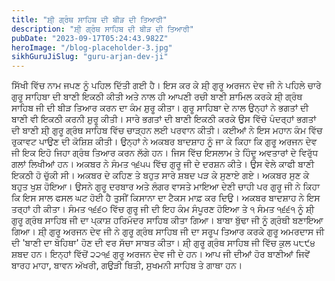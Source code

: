 ```yaml
---
title: "ਸ਼ੀ੍ ਗ੍ਰੰਥ ਸਾਹਿਬ ਦੀ ਬੀੜ ਦੀ ਤਿਆਰੀ"
description: "ਸ਼ੀ੍ ਗ੍ਰੰਥ ਸਾਹਿਬ ਦੀ ਬੀੜ ਦੀ ਤਿਆਰੀ"
pubDate: "2023-09-17T05:24:43.982Z"
heroImage: "/blog-placeholder-3.jpg"
sikhGuruJiSlug: "guru-arjan-dev-ji"
---
```


ਸਿੱਖੀ ਵਿੱਚ ਨਾਮ ਜਪਣ ਨੂੰ ਪਹਿਲ ਦਿੱਤੀ ਗਈ ਹੈ। ਇਸ ਕਰ ਕੇ ਸ਼ੀ੍ ਗੁਰੂ ਅਰਜਨ ਦੇਵ ਜੀ ਨੇ ਪਹਿਲੇ ਚਾਰੇ ਗੁਰੂ ਸਾਹਿਬਾ ਦੀ ਬਾਣੀ ਇਕਠੀ ਕੀਤੀ ਅਤੇ ਨਾਲ ਹੀ ਆਪਣੀ ਰਚੀ ਬਾਣੀ ਸ਼ਾਮਿਲ ਕਰਕੇ ਸ਼ੀ੍ ਗ੍ਰੰਥ ਸਾਹਿਬ ਜੀ ਦੀ ਬੀੜ ਤਿਆਰ ਕਰਨ ਦਾ ਕੰਮ ਸ਼ੁਰੂ ਕੀਤਾ। ਗੁਰੂ ਸਾਹਿਬਾ ਦੇ ਨਾਲ ਉਨ੍ਹਾਂ ਨੇ ਭਗਤਾਂ ਦੀ ਬਾਣੀ ਵੀ ਇਕਠੀ ਕਰਨੀ ਸ਼ੁਰੂ ਕੀਤੀ। ਸਾਰੇ ਭਗਤਾਂ ਦੀ ਬਾਣੀ ਇਕਠੀ ਕਰਕੇ ਉਸ ਵਿੱਚੋ ਪੰਦਰ੍ਹਾਂ ਭਗਤਾਂ ਦੀ ਬਾਣੀ ਸ਼ੀ੍ ਗੁਰੂ ਗ੍ਰੰਥ ਸਾਹਿਬ ਵਿੱਚ ਚਾੜ੍ਹਨ ਲਈ ਪਰਵਾਨ ਕੀਤੀ। ਕਈਆਂ ਨੇ ਇਸ ਮਹਾਨ ਕੰਮ ਵਿੱਚ ਰੁਕਾਵਟ ਪਾਉਣ ਦੀ ਕੋਸ਼ਿਸ਼ ਕੀਤੀ। ਉਨ੍ਹਾਂ ਨੇ ਅਕਬਰ ਬਾਦਸ਼ਾਹ ਨੂੰ ਜਾ ਕੇ ਕਿਹਾ ਕਿ ਗੁਰੂ ਅਰਜਨ ਦੇਵ ਜੀ ਇਕ ਇਹੋ ਜਿਹਾ ਗ੍ਰੰਥ ਤਿਆਰ ਕਰਨ ਲੱਗੇ ਹਨ। ਜਿਸ ਵਿੱਚ ਇਸਲਾਮ ਤੇ ਹਿੰਦੂ ਅਵਤਾਰਾਂ ਦੇ ਵਿਰੁੱਧ ਗਲਾਂ ਲਿਖੀਆਂ ਹਨ। ਅਕਬਰ ਨੇ ਸੰਮਤ ੧੬੫੫ ਵਿੱਚ ਗੁਰੂ ਜੀ ਦੇ ਦਰਸ਼ਨ ਕੀਤੇ। ਉਸ ਵੇਲੇ ਕਾਫੀ ਬਾਣੀ ਇਕਠੀ ਹੋ ਚੁੱਕੀ ਸੀ। ਅਕਬਰ ਦੇ ਕਹਿਣ ਤੇ ਬਹੁਤ ਸਾਰੇ ਸ਼ਬਦ ਪੜ ਕੇ ਸੁਣਾਏ ਗਏ। ਅਕਬਰ ਸੁਣ ਕੇ ਬਹੁਤ ਖੁਸ਼ ਹੋਇਆ। ਉਸਨੇ ਗੁਰੂ ਦਰਬਾਰ ਅਤੇ ਲੰਗਰ ਵਾਸਤੇ ਮਾਇਆ ਦੇਣੀ ਚਾਹੀ ਪਰ ਗੁਰੂ ਜੀ ਨੇ ਕਿਹਾ ਕਿ ਇਸ ਸਾਲ ਫਸਲ ਘਟ ਹੋਈ ਹੈ ਤੁਸੀਂ ਕਿਸਾਨਾ ਦਾ ਟੈਕਸ ਮਾਫ਼ ਕਰ ਦਿਉ। ਅਕਬਰ ਬਾਦਸ਼ਾਹ ਨੇ ਇਸ ਤਰ੍ਹਾਂ ਹੀ ਕੀਤਾ।
ਸੰਮਤ ੧੬੬੦ ਵਿੱਚ ਗੁਰੂ ਜੀ ਦੀ ਇਹ ਕੰਮ ਸੰਪੂਰਣ ਹੋਇਆ ਤੇ ੧ ਸੰਮਤ ੧੬੬੧ ਨੂੰ ਸ਼ੀ੍ ਗੁਰੂ ਗ੍ਰੰਥ ਸਾਹਿਬ ਜੀ ਦਾ ਪ੍ਕਾਸ਼ ਹਰਿਮੰਦਰ ਸਾਹਿਬ ਕੀਤਾ ਗਿਆ। ਬਾਬਾ ਬੁੱਢਾ ਜੀ ਨੂੰ ਗ੍ਰੰਥੀ ਬਣਾਇਆ ਗਿਆ।
ਸ਼ੀ੍ ਗੁਰੂ ਅਰਜਨ ਦੇਵ ਜੀ ਨੇ ਗੁਰੂ ਗ੍ਰੰਥ ਸਾਹਿਬ ਜੀ ਦਾ ਸਰੂਪ ਤਿਆਰ ਕਰਕੇ ਗੁਰੂ ਅਮਰਦਾਸ ਜੀ ਦੀ 'ਬਾਣੀ ਦਾ ਬੋਹਿਥਾ' ਹੋਣ ਦੀ ਵਰ ਸੱਚਾ ਸਾਬਤ ਕੀਤਾ। ਸ਼ੀ੍ ਗੁਰੂ ਗ੍ਰੰਥ ਸਾਹਿਬ ਜੀ ਵਿੱਚ ਕੁਲ ੫੮੯੪ ਸ਼ਬਦ ਹਨ। ਇਨ੍ਹਾਂ ਵਿੱਚੋਂ ੨੨੧੬ ਗੁਰੂ ਅਰਜਨ ਦੇਵ ਜੀ ਦੇ ਹਨ।
ਆਪ ਜੀ ਦੀਆਂ ਹੋਰ ਬਾਣੀਆਂ ਜਿਵੇਂ ਬਾਰਹ ਮਾਹਾ, ਬਾਵਨ ਅੱਖਰੀ, ਗਉੜੀ ਥਿਤੀ, ਸੁਖਮਨੀ ਸਾਹਿਬ ਤੇ ਗਾਥਾ ਹਨ।
